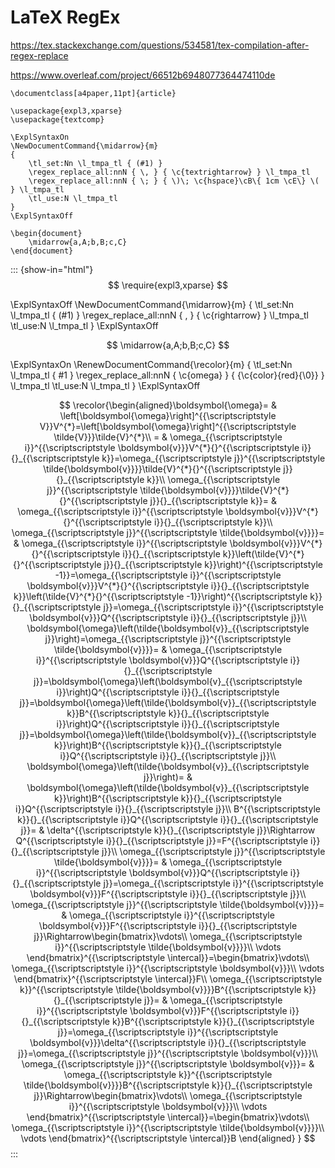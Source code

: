 # LaTeX RegEx

https://tex.stackexchange.com/questions/534581/tex-compilation-after-regex-replace

https://www.overleaf.com/project/66512b6948077364474110de

```
\documentclass[a4paper,11pt]{article}

\usepackage{expl3,xparse}
\usepackage{textcomp}

\ExplSyntaxOn
\NewDocumentCommand{\midarrow}{m}
{
    \tl_set:Nn \l_tmpa_tl { (#1) }
    \regex_replace_all:nnN { \, } { \c{textrightarrow} } \l_tmpa_tl
    \regex_replace_all:nnN { \; } { \)\; \c{hspace}\cB\{ 1cm \cE\} \( } \l_tmpa_tl
    \tl_use:N \l_tmpa_tl
}
\ExplSyntaxOff

\begin{document}
    \midarrow{a,A;b,B;c,C}
\end{document}
```
::: {show-in="html"}
$$
\require{expl3,xparse}
$$

\ExplSyntaxOff
\NewDocumentCommand{\midarrow}{m}
{
  \tl_set:Nn \l_tmpa_tl { (#1) }
  \regex_replace_all:nnN { \, } { \c{rightarrow} } \l_tmpa_tl
  \tl_use:N \l_tmpa_tl
}
\ExplSyntaxOff

$$
\midarrow{a,A;b,B;c,C}
$$

\ExplSyntaxOn
\RenewDocumentCommand{\recolor}{m}
{
    \tl_set:Nn \l_tmpa_tl { #1 }
    \regex_replace_all:nnN { \c{omega} } { {\c{color}{red}{\0}} } \l_tmpa_tl
    \tl_use:N \l_tmpa_tl
}
\ExplSyntaxOff

$$
\recolor{\begin{aligned}\boldsymbol{\omega}= & \left[\boldsymbol{\omega}\right]^{{\scriptscriptstyle V}}V^{*}=\left[\boldsymbol{\omega}\right]^{{\scriptscriptstyle \tilde{V}}}\tilde{V}^{*}\\
= & \omega_{{\scriptscriptstyle i}}^{{\scriptscriptstyle \boldsymbol{v}}}V^{*}{}^{{\scriptscriptstyle i}}{}_{{\scriptscriptstyle k}}=\omega_{{\scriptscriptstyle j}}^{{\scriptscriptstyle \tilde{\boldsymbol{v}}}}\tilde{V}^{*}{}^{{\scriptscriptstyle j}}{}_{{\scriptscriptstyle k}}\\
\omega_{{\scriptscriptstyle j}}^{{\scriptscriptstyle \tilde{\boldsymbol{v}}}}\tilde{V}^{*}{}^{{\scriptscriptstyle j}}{}_{{\scriptscriptstyle k}}= & \omega_{{\scriptscriptstyle i}}^{{\scriptscriptstyle \boldsymbol{v}}}V^{*}{}^{{\scriptscriptstyle i}}{}_{{\scriptscriptstyle k}}\\
\omega_{{\scriptscriptstyle j}}^{{\scriptscriptstyle \tilde{\boldsymbol{v}}}}= & \omega_{{\scriptscriptstyle i}}^{{\scriptscriptstyle \boldsymbol{v}}}V^{*}{}^{{\scriptscriptstyle i}}{}_{{\scriptscriptstyle k}}\left(\tilde{V}^{*}{}^{{\scriptscriptstyle j}}{}_{{\scriptscriptstyle k}}\right)^{{\scriptscriptstyle -1}}=\omega_{{\scriptscriptstyle i}}^{{\scriptscriptstyle \boldsymbol{v}}}V^{*}{}^{{\scriptscriptstyle i}}{}_{{\scriptscriptstyle k}}\left(\tilde{V}^{*}{}^{{\scriptscriptstyle -1}}\right)^{{\scriptscriptstyle k}}{}_{{\scriptscriptstyle j}}=\omega_{{\scriptscriptstyle i}}^{{\scriptscriptstyle \boldsymbol{v}}}Q^{{\scriptscriptstyle i}}{}_{{\scriptscriptstyle j}}\\
\boldsymbol{\omega}\left(\tilde{\boldsymbol{v}}_{{\scriptscriptstyle j}}\right)=\omega_{{\scriptscriptstyle j}}^{{\scriptscriptstyle \tilde{\boldsymbol{v}}}}= & \omega_{{\scriptscriptstyle i}}^{{\scriptscriptstyle \boldsymbol{v}}}Q^{{\scriptscriptstyle i}}{}_{{\scriptscriptstyle j}}=\boldsymbol{\omega}\left(\boldsymbol{v}_{{\scriptscriptstyle i}}\right)Q^{{\scriptscriptstyle i}}{}_{{\scriptscriptstyle j}}=\boldsymbol{\omega}\left(\tilde{\boldsymbol{v}}_{{\scriptscriptstyle k}}B^{{\scriptscriptstyle k}}{}_{{\scriptscriptstyle i}}\right)Q^{{\scriptscriptstyle i}}{}_{{\scriptscriptstyle j}}=\boldsymbol{\omega}\left(\tilde{\boldsymbol{v}}_{{\scriptscriptstyle k}}\right)B^{{\scriptscriptstyle k}}{}_{{\scriptscriptstyle i}}Q^{{\scriptscriptstyle i}}{}_{{\scriptscriptstyle j}}\\
\boldsymbol{\omega}\left(\tilde{\boldsymbol{v}}_{{\scriptscriptstyle j}}\right)= & \boldsymbol{\omega}\left(\tilde{\boldsymbol{v}}_{{\scriptscriptstyle k}}\right)B^{{\scriptscriptstyle k}}{}_{{\scriptscriptstyle i}}Q^{{\scriptscriptstyle i}}{}_{{\scriptscriptstyle j}}\\
B^{{\scriptscriptstyle k}}{}_{{\scriptscriptstyle i}}Q^{{\scriptscriptstyle i}}{}_{{\scriptscriptstyle j}}= & \delta^{{\scriptscriptstyle k}}{}_{{\scriptscriptstyle j}}\Rightarrow Q^{{\scriptscriptstyle i}}{}_{{\scriptscriptstyle j}}=F^{{\scriptscriptstyle i}}{}_{{\scriptscriptstyle j}}\\
\omega_{{\scriptscriptstyle j}}^{{\scriptscriptstyle \tilde{\boldsymbol{v}}}}= & \omega_{{\scriptscriptstyle i}}^{{\scriptscriptstyle \boldsymbol{v}}}Q^{{\scriptscriptstyle i}}{}_{{\scriptscriptstyle j}}=\omega_{{\scriptscriptstyle i}}^{{\scriptscriptstyle \boldsymbol{v}}}F^{{\scriptscriptstyle i}}{}_{{\scriptscriptstyle j}}\\
\omega_{{\scriptscriptstyle j}}^{{\scriptscriptstyle \tilde{\boldsymbol{v}}}}= & \omega_{{\scriptscriptstyle i}}^{{\scriptscriptstyle \boldsymbol{v}}}F^{{\scriptscriptstyle i}}{}_{{\scriptscriptstyle j}}\Rightarrow\begin{bmatrix}\vdots\\
\omega_{{\scriptscriptstyle i}}^{{\scriptscriptstyle \tilde{\boldsymbol{v}}}}\\
\vdots
\end{bmatrix}^{{\scriptscriptstyle \intercal}}=\begin{bmatrix}\vdots\\
\omega_{{\scriptscriptstyle i}}^{{\scriptscriptstyle \boldsymbol{v}}}\\
\vdots
\end{bmatrix}^{{\scriptscriptstyle \intercal}}F\\
\omega_{{\scriptscriptstyle k}}^{{\scriptscriptstyle \tilde{\boldsymbol{v}}}}B^{{\scriptscriptstyle k}}{}_{{\scriptscriptstyle j}}= & \omega_{{\scriptscriptstyle i}}^{{\scriptscriptstyle \boldsymbol{v}}}F^{{\scriptscriptstyle i}}{}_{{\scriptscriptstyle k}}B^{{\scriptscriptstyle k}}{}_{{\scriptscriptstyle j}}=\omega_{{\scriptscriptstyle i}}^{{\scriptscriptstyle \boldsymbol{v}}}\delta^{{\scriptscriptstyle i}}{}_{{\scriptscriptstyle j}}=\omega_{{\scriptscriptstyle j}}^{{\scriptscriptstyle \boldsymbol{v}}}\\
\omega_{{\scriptscriptstyle j}}^{{\scriptscriptstyle \boldsymbol{v}}}= & \omega_{{\scriptscriptstyle k}}^{{\scriptscriptstyle \tilde{\boldsymbol{v}}}}B^{{\scriptscriptstyle k}}{}_{{\scriptscriptstyle j}}\Rightarrow\begin{bmatrix}\vdots\\
\omega_{{\scriptscriptstyle i}}^{{\scriptscriptstyle \boldsymbol{v}}}\\
\vdots
\end{bmatrix}^{{\scriptscriptstyle \intercal}}=\begin{bmatrix}\vdots\\
\omega_{{\scriptscriptstyle i}}^{{\scriptscriptstyle \tilde{\boldsymbol{v}}}}\\
\vdots
\end{bmatrix}^{{\scriptscriptstyle \intercal}}B
\end{aligned}
}
$$
:::
